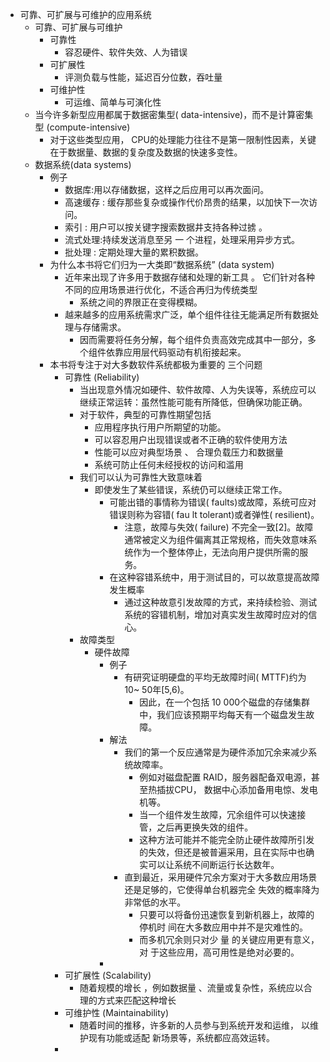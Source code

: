 - 可靠、可扩展与可维护的应用系统
	- 可靠、可扩展与可维护
		- 可靠性
			- 容忍硬件、软件失效、人为错误
		- 可扩展性
			- 评测负载与性能，延迟百分位数，吞吐量
		- 可维护性
			- 可运维、简单与可演化性
	- 当今许多新型应用都属于数据密集型( data-intensive)，而不是计算密集型 (compute-intensive)
		- 对于这些类型应用， CPU的处理能力往往不是第一限制性因素，关键在于数据量、数据的复杂度及数据的快速多变性。
	- 数据系统(data systems)
		- 例子
			- 数据库:用以存储数据，这样之后应用可以再次面问。
			- 高速缓存 : 缓存那些复杂或操作代价昂贵的结果，以加快下一次访问。
			- 索引 : 用户可以按关键字搜索数据井支持各种过掳 。
			- 流式处理:持续发送消息至另 一 个进程，处理采用异步方式。
			- 批处理 : 定期处理大量的累积数据。
		- 为什么本书将它们归为一大类即“数据系统” (data system)
			- 近年来出现了许多用于数据存储和处理的新工具 。 它们针对各种不同的应用场景进行优化，不适合再归为传统类型
				- 系统之间的界限正在变得模糊。
			- 越来越多的应用系统需求广泛，单个组件往往无能满足所有数据处理与存储需求。
				- 因而需要将任务分解，每个组件负责高效完成其中一部分，多个组件依靠应用层代码驱动有机衔接起来。
		- 本书将专注于对大多数软件系统都极为重要的 三个问题
			- 可靠性 (Reliability)
				- 当出现意外情况如硬件、软件故障、人为失误等，系统应可以继续正常运转：虽然性能可能有所降低，但确保功能正确。
				- 对于软件，典型的可靠性期望包括
					- 应用程序执行用户所期望的功能。
					- 可以容忍用户出现错误或者不正确的软件使用方法
					- 性能可以应对典型场景 、 合理负载压力和数据量
					- 系统可防止任何未经授权的访问和滥用
				- 我们可以认为可靠性大致意味着
					- 即使发生了某些错误，系统仍可以继续正常工作。
						- 可能出错的事情称为错误( faults)或故障，系统可应对错误则称为容错( fau lt­ tolerant)或者弹性( resilient)。
							- 注意，故障与失效( failure) 不完全一致[2]。故障通常被定义为组件偏离其正常规格，而失效意味系统作为一个整体停止，无法向用户提供所需的服务。
						- 在这种容错系统中，用于测试目的，可以故意提高故障发生概率
							- 通过这种故意引发故障的方式，来持续检验、测试系统的容错机制，增加对真实发生故障时应对的信心。
				- 故障类型
					- 硬件故障
						- 例子
							- 有研究证明硬盘的平均无故障时间( MTTF)约为 10~ 50年[5,6)。
								- 因此，在一个包括 10 000个磁盘的存储集群中，我们应该预期平均每天有一个磁盘发生故障。
						- 解法
							- 我们的第一个反应通常是为硬件添加冗余来减少系统故障率。
								- 例如对磁盘配置 RAID，服务器配备双电源，甚至热插拔CPU， 数据中心添加备用电惊、发电机等。
								- 当一个组件发生故障，冗余组件可以快速接管，之后再更换失效的组件。
								- 这种方法可能并不能完全防止硬件故障所引发的失效，但还是被普遍采用，且在实际中也确实可以让系统不间断运行长达数年。
							- 直到最近，采用硬件冗余方案对于大多数应用场景还是足够的，它使得单台机器完全 失效的概率降为非常低的水平。
								- 只要可以将备份迅速恢复到新机器上，故障的停机时 间在大多数应用中并不是灾难性的。
								- 而多机冗余则只对少 量 的关键应用更有意义，对 于这些应用，高可用性是绝对必要的。
						-
			- 可扩展性 (Scalability)
				- 随着规模的增长 ，例如数据量 、流量或复杂性，系统应以合理的方式来匹配这种增长
			- 可维护性 (Maintainability)
				- 随着时间的推移，许多新的人员参与到系统开发和运维， 以维护现有功能或适配 新场景等，系统都应高效运转。
			-